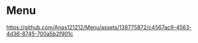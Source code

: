 # Menu



https://github.com/Anas121212/Menu/assets/138775872/c4567ac9-4563-4d36-8745-700a5b2f901c

